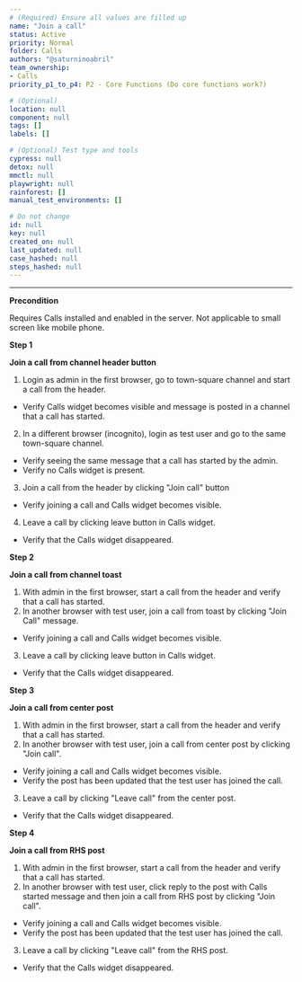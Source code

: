 ```yaml
---
# (Required) Ensure all values are filled up
name: "Join a call"
status: Active
priority: Normal
folder: Calls
authors: "@saturninoabril"
team_ownership: 
- Calls
priority_p1_to_p4: P2 - Core Functions (Do core functions work?)

# (Optional)
location: null
component: null
tags: []
labels: []

# (Optional) Test type and tools
cypress: null
detox: null
mmctl: null
playwright: null
rainforest: []
manual_test_environments: []

# Do not change
id: null
key: null
created_on: null
last_updated: null
case_hashed: null
steps_hashed: null
---
```


<!-- (Auto-generated) Based on frontmatter's "key" and "name" -->

---

**Precondition**

Requires Calls installed and enabled in the server.
Not applicable to small screen like mobile phone.

**Step 1**

**Join a call from channel header button**

1. Login as admin in the first browser, go to town-square channel and start a call from the header.
  - Verify Calls widget becomes visible and message is posted in a channel that a call has started.
2. In a different browser (incognito), login as test user and go to the same town-square channel.
  - Verify seeing the same message that a call has started by the admin.
  - Verify no Calls widget is present.
3. Join a call from the header by clicking "Join call" button
  - Verify joining a call and Calls widget becomes visible.
4. Leave a call by clicking leave button in Calls widget.
  - Verify that the Calls widget disappeared.

**Step 2**

**Join a call from channel toast**

1. With admin in the first browser, start a call from the header and verify that a call has started.
2. In another browser with test user, join a call from toast by clicking "Join Call" message.
  - Verify joining a call and Calls widget becomes visible.
3. Leave a call by clicking leave button in Calls widget.
  - Verify that the Calls widget disappeared.

**Step 3**

**Join a call from center post**

1. With admin in the first browser, start a call from the header and verify that a call has started.
2. In another browser with test user, join a call from center post by clicking "Join call".
  - Verify joining a call and Calls widget becomes visible.
  - Verify the post has been updated that the test user has joined the call.
3. Leave a call by clicking "Leave call" from the center post.
  - Verify that the Calls widget disappeared.

**Step 4**

**Join a call from RHS post**

1. With admin in the first browser, start a call from the header and verify that a call has started.
2. In another browser with test user, click reply to the post with Calls started message and then join a call from RHS post by clicking "Join call".
  - Verify joining a call and Calls widget becomes visible.
  - Verify the post has been updated that the test user has joined the call.
3. Leave a call by clicking "Leave call" from the RHS post.
  - Verify that the Calls widget disappeared.
